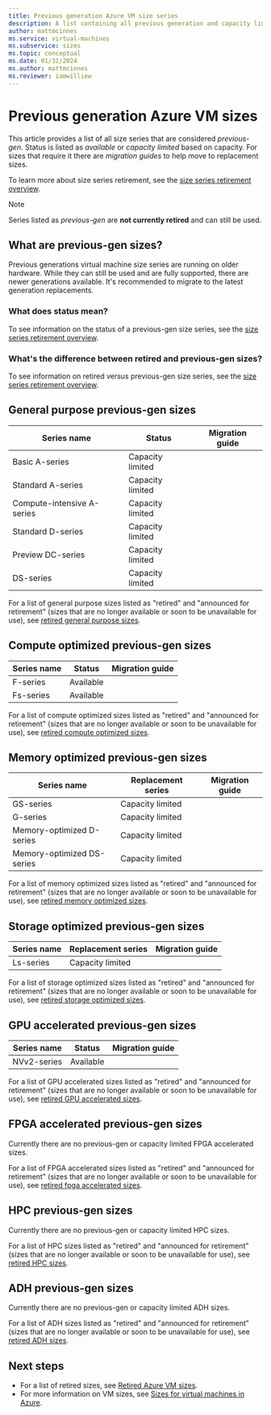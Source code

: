 ```yaml
---
title: Previous generation Azure VM size series
description: A list containing all previous generation and capacity limited VM size series.
author: mattmcinnes
ms.service: virtual-machines
ms.subservice: sizes
ms.topic: conceptual
ms.date: 01/31/2024
ms.author: mattmcinnes
ms.reviewer: iamwilliew
---
```


# Previous generation Azure VM sizes 

This article provides a list of all size series that are considered *previous-gen*. Status is listed as *available* or *capacity limited* based on capacity. For sizes that require it there are *migration guides* to help move to replacement sizes.

To learn more about size series retirement, see the [size series retirement overview](./retirement-overview.md).

> [!NOTE]
> Series listed as *previous-gen* are **not currently retired** and can still be used.

## What are previous-gen sizes?
Previous generations virtual machine size series are running on older hardware. While they can still be used and are fully supported, there are newer generations available. It's recommended to migrate to the latest generation replacements.

### What does status mean?
To see information on the status of a previous-gen size series, see the [size series retirement overview](./retirement-overview.md).

### What's the difference between retired and previous-gen sizes?
To see information on retired versus previous-gen size series, see the [size series retirement overview](./retirement-overview.md).

## General purpose previous-gen sizes

|Series name                 | Status                 | Migration guide   |
|----------------------------|------------------------|-------------------|
| Basic A-series             | Capacity limited       |
| Standard A-series          | Capacity limited       |
| Compute-intensive A-series | Capacity limited       |
| Standard D-series          | Capacity limited       | 
| Preview DC-series          | Capacity limited       |
| DS-series                  | Capacity limited       |

For a list of general purpose sizes listed as "retired" and "announced for retirement" (sizes that are no longer available or soon to be unavailable for use), see [retired general purpose sizes](./retired-sizes-list.md#general-purpose-retired-sizes).

## Compute optimized previous-gen sizes

|Series name                | Status                  | Migration guide   |
|---------------------------|-------------------------|-------------------|
| F-series                  | Available               |                   |
| Fs-series                 | Available               |                   |

For a list of compute optimized sizes listed as "retired" and "announced for retirement" (sizes that are no longer available or soon to be unavailable for use), see [retired compute optimized sizes](./retired-sizes-list.md#compute-optimized-retired-sizes).

## Memory optimized previous-gen sizes

|Series name                | Replacement series      |Migration guide |
|---------------------------|-------------------------|----------------|
| GS-series                 | Capacity limited        |                |
| G-series                  | Capacity limited        |                |
| Memory-optimized D-series | Capacity limited        |                |
| Memory-optimized DS-series| Capacity limited        |                |

For a list of memory optimized sizes listed as "retired" and "announced for retirement" (sizes that are no longer available or soon to be unavailable for use), see [retired memory optimized sizes](./retired-sizes-list.md#memory-optimized-retired-sizes).

## Storage optimized previous-gen sizes

|Series name                | Replacement series   | Migration guide|
|---------------------------|----------------------|----------------|
| Ls-series                 | Capacity limited     |                |

For a list of storage optimized sizes listed as "retired" and "announced for retirement" (sizes that are no longer available or soon to be unavailable for use), see [retired storage optimized sizes](./retired-sizes-list.md#storage-optimized-retired-sizes).

## GPU accelerated previous-gen sizes

|Series name                 | Status                 | Migration guide   |
|----------------------------|------------------------|-------------------|
| NVv2-series                | Available              |                   |

For a list of GPU accelerated sizes listed as "retired" and "announced for retirement" (sizes that are no longer available or soon to be unavailable for use), see [retired GPU accelerated sizes](./retired-sizes-list.md#gpu-accelerated-retired-sizes).

## FPGA accelerated previous-gen sizes

Currently there are no previous-gen or capacity limited FPGA accelerated sizes.

For a list of FPGA accelerated sizes listed as "retired" and "announced for retirement" (sizes that are no longer available or soon to be unavailable for use), see [retired fpga accelerated sizes](./retired-sizes-list.md#fpga-accelerated-retired-sizes).

## HPC previous-gen sizes

Currently there are no previous-gen or capacity limited HPC sizes.

For a list of HPC sizes listed as "retired" and "announced for retirement" (sizes that are no longer available or soon to be unavailable for use), see [retired HPC sizes](./retired-sizes-list.md#hpc-retired-sizes).

## ADH previous-gen sizes

Currently there are no previous-gen or capacity limited ADH sizes.

For a list of ADH sizes listed as "retired" and "announced for retirement" (sizes that are no longer available or soon to be unavailable for use), see [retired ADH sizes](./retired-sizes-list.md#adh-retired-sizes).

## Next steps
- For a list of retired sizes, see [Retired Azure VM sizes](./retired-sizes-list.md).
- For more information on VM sizes, see [Sizes for virtual machines in Azure](../sizes.md).
